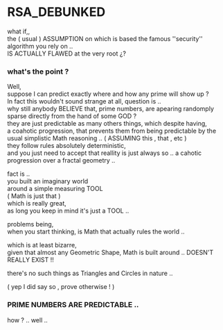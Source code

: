 # RSA_DEBUNKED
what if,,  
the ( usual ) ASSUMPTION on which is based the famous ''security'' algorithm you rely on ..  
IS ACTUALLY FLAWED at the very root ¿?

### what's the point ?
Well,  
suppose I can predict exactly where and how any prime will show up ?  
In fact this wouldn't sound strange at all, question is ..  
why still anybody BELIEVE  that,
prime numbers, are apearing randomply sparse directly from the hand of some GOD ?  
they are just predictable as many others things, which despite having,  
a coahotic progression, that prevents them from being predictable by the usual simplistic Math reasoning ..  ( ASSUMING this , that , etc )  
they follow rules absolutely deterministic,  
and you just need to accept that reallity is just always so ..
a cahotic progression over a fractal geometry ..  

fact is ..  
you built an imaginary world   
around a simple measuring TOOL   
( Math is just that )   
which is really great,  
as long you keep in mind it's just a TOOL ..  

problems being,  
when you start thinking, is Math that actually rules the world ..

which is at least bizarre,  
given that almost any Geometric Shape, Math is built around ..
DOESN'T REALLY EXIST !!

there's no such things as Triangles and Circles in nature ..

( yep I did say so , prove otherwise ! )

### PRIME NUMBERS ARE PREDICTABLE ..  

how ? .. well ..  

